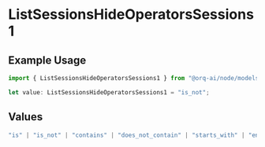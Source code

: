 # ListSessionsHideOperatorsSessions1

## Example Usage

```typescript
import { ListSessionsHideOperatorsSessions1 } from "@orq-ai/node/models/operations";

let value: ListSessionsHideOperatorsSessions1 = "is_not";
```

## Values

```typescript
"is" | "is_not" | "contains" | "does_not_contain" | "starts_with" | "ends_with" | "is_empty" | "is_not_empty"
```
